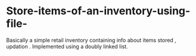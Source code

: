 # Store-items-of-an-inventory-using-file-
Basically a simple retail inventory containing info about items stored , updation . Implemented using a doubly linked list.
